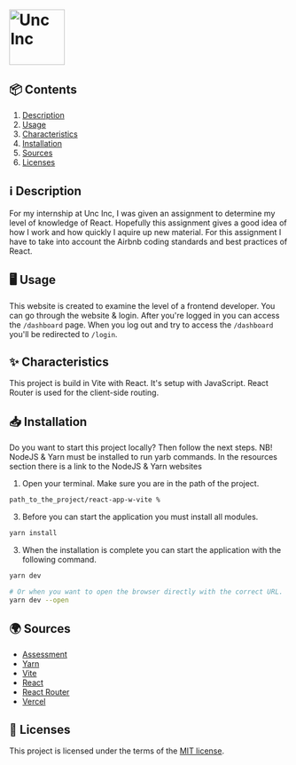 <h1>
  <picture>
      <source media="(prefers-color-scheme: dark)" srcset="https://github.com/luukbrauckmann/react-app-w-vite/assets/47314813/3b22a422-0f19-47a2-a6d7-a99215357953" alt="Unc Inc" height="100">
      <img src="https://github.com/luukbrauckmann/react-app-w-vite/assets/47314813/bb9d3a96-a8bf-4099-aecd-c8283bd9fcef" alt="Unc Inc" height="100">
    </picture>
</h1>

<h2 id="contents">📦 Contents</h2>

1. [Description](#description)
2. [Usage](#usage)
3. [Characteristics](#characteristics)
4. [Installation](#installation)
5. [Sources](#sources)
6. [Licenses](#licenses)

<h2 id="description">ℹ️ Description</h2>

For my internship at Unc Inc, I was given an assignment to determine my level of knowledge of React. Hopefully this assignment gives a good idea of how I work and how quickly I aquire up new material. For this assignment I have to take into account the Airbnb coding standards and best practices of React.

<h2 id="usage">🖥️ Usage</h2>

This website is created to examine the level of a frontend developer. You can go through the website & login. After you're logged in you can access the `/dashboard` page. When you log out and try to access the `/dashboard` you'll be redirected to `/login`.

<h2 id="characteristics">✨ Characteristics</h2>

This project is build in Vite with React. It's setup with JavaScript. React Router is used for the client-side routing.

<h2 id="installation">📥 Installation</h2>

Do you want to start this project locally? Then follow the next steps. NB! NodeJS & Yarn must be installed to run yarb commands. In the resources section there is a link to the NodeJS & Yarn websites

1. Open your terminal. Make sure you are in the path of the project.
```bash
path_to_the_project/react-app-w-vite %
```

3. Before you can start the application you must install all modules.
```bash
yarn install
```

3. When the installation is complete you can start the application with the following command.
```bash
yarn dev

# Or when you want to open the browser directly with the correct URL.
yarn dev --open
```


<h2 id="sources">🌍 Sources</h2>

- [Assessment]()
- [Yarn](https://yarnpkg.com/)
- [Vite](https://vitejs.dev/)
- [React](https://react.dev/)
- [React Router](https://reactrouter.com/)
- [Vercel](https://vercel.com/)

<h2 id="licenses">🪪 Licenses</h2>

This project is licensed under the terms of the [MIT license](./LICENSE).
